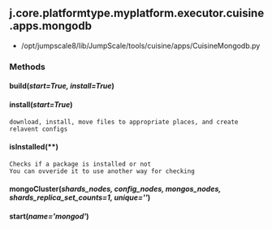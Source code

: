 <!-- toc -->
## j.core.platformtype.myplatform.executor.cuisine.apps.mongodb

- /opt/jumpscale8/lib/JumpScale/tools/cuisine/apps/CuisineMongodb.py

### Methods

#### build(*start=True, install=True*) 

#### install(*start=True*) 

```
download, install, move files to appropriate places, and create relavent configs

```

#### isInstalled(**) 

```
Checks if a package is installed or not
You can ovveride it to use another way for checking

```

#### mongoCluster(*shards_nodes, config_nodes, mongos_nodes, shards_replica_set_counts=1, unique=''*) 

#### start(*name='mongod'*) 

